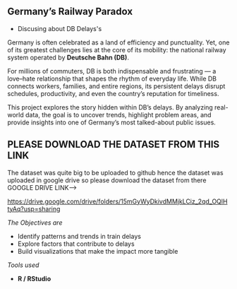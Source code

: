 ## Germany’s Railway Paradox
- Discusing about DB Delays's

Germany is often celebrated as a land of efficiency and punctuality. Yet, one of its greatest challenges lies at the core of its mobility: the national railway system operated by **Deutsche Bahn (DB)**.  

For millions of commuters, DB is both indispensable and frustrating — a love–hate relationship that shapes the rhythm of everyday life. While DB connects workers, families, and entire regions, its persistent delays disrupt schedules, productivity, and even the country’s reputation for timeliness.  

This project explores the story hidden within DB’s delays. By analyzing real-world data, the goal is to uncover trends, highlight problem areas, and provide insights into one of Germany’s most talked-about public issues.  

## PLEASE DOWNLOAD THE DATASET FROM THIS LINK
The dataset was quite big to be uploaded to github hence the dataset was uploaded in google drive so please download the dataset from there
GOOGLE DRIVE LINK-->

https://drive.google.com/drive/folders/15mGyWyDkivdMMjkLCiz_2qd_OQlHtyAq?usp=sharing 

*The Objectives are*
- Identify patterns and trends in train delays  
- Explore factors that contribute to delays  
- Build visualizations that make the impact more tangible

*Tools used*
- **R / RStudio** 
